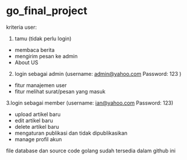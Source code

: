# go_final_project

kriteria user:
1. tamu (tidak perlu login)
- membaca berita
- mengirim pesan ke admin
- About US

2. login sebagai admin (username: admin@yahoo.com Password: 123 )
- fitur manajemen user
- fitur melihat surat/pesan yang masuk 


3.login sebagai member (username: ian@yahoo.com Password: 123)
- upload artikel baru
- edit artikel baru
- delete artikel baru
- mengaturan publikasi dan tidak dipublikasikan
- manage profil akun

file database dan source code golang sudah tersedia dalam github ini
